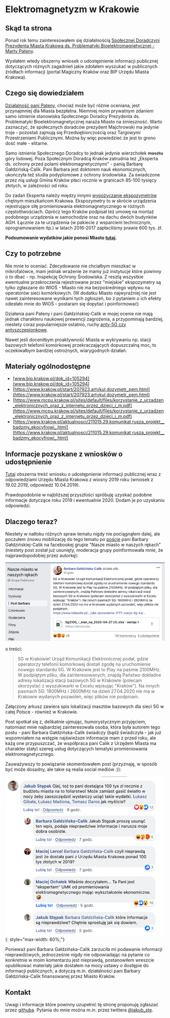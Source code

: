# Elektromagnetyzm w Krakowie


## Skąd ta strona

Ponad rok temu zainteresowałem się działalnością 
[Społecznej Doradczyni Prezydenta Miasta Krakowa ds. Problematyki Bioelektromagnetycznej - Marty Pateny](https://www.bip.krakow.pl/?dok_id=105294).

Wysłałem wtedy obszerny wniosek o udostępnienie informacji publicznej dotyczących różnych zagadnień
jakie zdołałem wyszukać w publicznych źródłach informacji (portal Magiczny Kraków oraz BIP Urzędu Miasta Krakowa).

## Czego się dowiedziałem

[Działalność pani Pateny](https://krakow.wyborcza.pl/krakow/7,44425,24439507,hipnoterapeuta-i-byla-kandydatka-po-na-prezydenta-krakowa-razem.html),
chociaż może być różnie oceniana, jest przynajmniej dla Miasta bezpłatna. Niemniej moim prywatnym zdaniem samo istnienie
stanowiska Społecznego Doradcy Prezydenta ds. Problematyki Bioelektromagnetycznej naraża Miasto na śmieszność.
Warto zaznaczyć, że społecznych doradców prezydent Majchrowski ma jedynie troje - pozostali zajmują się Przedsiębiorczością
oraz Targowymi Przestrzeniami Publicznymi. Można by więc powiedzieć że jest to grono dość małe - elitarne.

Samo istnienie Społecznego Doradcy to jednak jedynie wierzchołek ~~masztu~~ góry lodowej. Poza Społecznym Doradcą
Kraków zatrudnia też „Eksperta ds. ochrony przed polami elektromagnetycznymi” - panią Barbarę Gałdzińską-Calik.
Pani Barbara jest doktorem nauk ekonomicznych, ukończyła też studia podyplomowe z ochrony środowiska. Za świadczone
przez nią usługi Gmina Kraków płaci rocznie w granicach 85-100 tysięcy złotych, w zależności od roku.

Do zadań Eksperta należy między innymi [wypożyczanie ekspozymetrów](https://www.krakow.pl/start/207923,artykul,dozymetr_pem.html)
chętnym mieszkańcom Krakowa. Ekspozymetry to w skrócie urządzenia rejestrujące siłę promieniowania elektromagnetycznego
w różnych częstotliwościach. Oprócz tego Kraków podpisał też umowę na montaż podobnego urządzenia w samochodzie oraz
na dachu dwóch budynków AGH. Łącznie za te urządzenia (w pakiecie z wsparciem technicznym, oprogramowaniem itp.)
w latach 2016-2017 zapłaciliśmy prawie 600 tys. zł.

**Podsumowanie wydatków jakie ponosi Miasto [tutaj](ile-nas-to-kosztuje.md).**

## Czy to potrzebne

Nie mnie to oceniać. Zdecydowanie nie chciałbym mieszkać w mikrofalówce, mam jednak wrażenie że mamy już
instytucje które powinny o to dbać - np. Inspekcję Ochrony Środowiska. Z resztą wszystkie ewentualne przekroczenia
rejestrowane przez "miejskie" ekspozymetry są tylko zgłaszane do WIOŚ - Miasto nie ma bezpośredniego wpływu na
operatorów sieci komórkowych. (W dodatku Miasto najwyraźniej nie jest nawet zainteresowane wynikami tych zgłoszeń,
bo z pytaniem o ich efekty odesłało mnie do WIOŚ - postaram się dopytać i poinformować)

Działania pani Pateny i pani Gałdzińskiej-Calik w mojej ocenie nie mają jednak charakteru naukowej prewencji zagrożenia,
a przypominają bardziej, niestety coraz popularniejsze ostatnio, ruchy [anty-5G czy antyszczepionkowe](https://krakow.wyborcza.pl/krakow/7,44425,24439507,hipnoterapeuta-i-byla-kandydatka-po-na-prezydenta-krakowa-razem.html).

Nawet jeśli doceniłbym proaktywność Miasta w wykrywaniu np. stacji bazowych telefonii komórkowej przekraczających
dopuszczalną moc, to oczekiwałbym bardziej ostrożnych, wiarygodnych działań.

## Materiały ogólnodostępne

- [www.bip.krakow.pl/dok_id=105294](www.bip.krakow.pl/dok_id=105294)
- [https://www.krakow.pl/start/207923,artykul,dozymetr_pem.html](https://www.krakow.pl/start/207923,artykul,dozymetr_pem.html)
- [https://www.mcpu.krakow.pl/sites/default/files/korzystanie_z_urzadzen_elektronicznych_oraz_z_internetu_przez_dzieci_i_m.pdf](https://www.mcpu.krakow.pl/sites/default/files/korzystanie_z_urzadzen_elektronicznych_oraz_z_internetu_przez_dzieci_i_m.pdf)
- [https://www.krakow.pl/aktualnosci/211015,29,komunikat,rusza_projekt__badzmy_ekocyfrowi_.html](https://www.krakow.pl/aktualnosci/211015,29,komunikat,rusza_projekt__badzmy_ekocyfrowi_.html)

## Informacje pozyskane z wniosków o udostępnienie

[Tutaj](udip-1.md) obszerna treść wniosku o udostępnienie informacji publicznej wraz z odpowiedziami Urzędu Miasta Krakowa z wiosny 2019 roku
(wniosek z 19.02.2019, odpowiedź 10.04.2019).

Prawdopodobnie w najbliższej przyszłości spróbuję uzyskać podobne informacje dotyczące roku 2019 i ewentualnie 2020.
Dodam je po uzyskaniu odpowiedzi.

## Dlaczego teraz?

Niestety w natłoku różnych spraw tematu nigdy nie pociągnąłem dalej, ale poczułem znowu mobilizację do tego tematu po
[poście](https://www.facebook.com/groups/222025390816/permalink/10157255092380817/) 
pani Barbary Gałdzińskiej-Calik na facebookej grupie "Nasze miasto w naszych rękach" (niestety post został już usunięty,
moderacja grupy poinformowała mnie, że najprawdopodobiej przez autorkę):

![post na fb](images/post-fb.png)

o treści: 

> 5G w Krakowie! Urząd Komunikacji Elektronicznej podał, gdzie operatorzy telefonii komórkowej dostali zgodę na uruchomienie nowego standardu 5G. W Krakowie jest to Play na paśmie 2100MHz. W podpiętym pliku, dla zainteresowanych, znajdą Państwo dokładne adresy lokalizacji stacji bazowych 5G w Krakowie (polecam skorzystać z wyszukiwarki w Excelu wpisując "Kraków"). Na innych pasmach 5G: 1800MHz i 2600MHz na dzień 27.04.2020 nie ma w Krakowie wydanych pozwoleń, więc plików nie podpinam.

Załączony arkusz zawiera spis lokalizacji masztów bazowych dla sieci 5G w całej Polsce - również w Krakowie.

Post spotkał się z, delikatnie ujmując, humorystycznym przyjęciem, natomiast mnie najbardziej zainteresowała osoba,
która była autorem tego postu - pani Barbara Gałdzińska-Calik świadczy (bądź świadczyła - jak już wspomniałem na wstępie
najświeższe informacje mam z przed roku, ale każą one przypuszczać, że współpraca pani Calik z Urzędem Miasta ma
charakter stały) szereg usług dotyczących tematyki promieniowania elektromagnetycznego. 

Zauważywszy to powiązanie skomentowałem post (przyznaję, w sposób być może dosadny, ale takie są realia social mediów :)):

![komentarz pod postem na fb](images/komentarz-fb.png){: style="max-width: 60%;"}

Ponieważ pani Barbara Gałdzińska-Calik zarzuciła mi podawanie informacji nieprawdziwych, jednocześnie nigdy nie
odpowiadając na pytanie co konkretnie w moim komentarzu jest nieprawdą, postanowiłem wreszcie opublikować materiały jakie
dostałem na mocy ustawy o dostępie do informacji publicznych, a dotyczą m.in. działalności pani 
Barbary Gałdzińska-Calik finansowanej przez Miasto Kraków.


## Kontakt

Uwagi i informacje które powinny uzupełnić tę stronę proponuję zgłaszać przez [githuba](https://github.com/jakubste/pemkrk/issues).
Pytania do mnie można m.in. przez twittera [@jakub_ste](https://twitter.com/jakub_ste).
